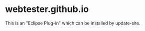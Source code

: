 webtester.github.io
================

This is an "Eclipse Plug-in" which can be installed by update-site.
